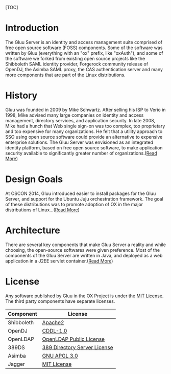 [TOC]

# Introduction
The Gluu Server is an identity and access management suite comprised of
free open source software (FOSS) components. Some of the software was
written by Gluu (everything with an "ox" prefix, like "oxAuth"), and
some of the software we forked from existing open source projects like
the Shibboleth SAML identity provider, Forgerock community release of
OpenDJ, the Asimba SAML proxy, the CAS authentication server and many
more components that are part of the Linux distributions.

# History
Gluu was founded in 2009 by Mike Schwartz. After selling his ISP to
Verio in 1998, Mike advised many large companies on identity and access
management, directory services, and application security. In late 2008,
Mike had a hunch that Web single sign-on was too complex, too
proprietary and too expensive for many organizations. He felt that a
utility approach to SSO using open source software could provide an
alternative to expensive enterprise solutions. The Gluu Server was
envisioned as an integrated identity platform, based on free open source
software, to make application security available to significantly
greater number of organizations.([Read More](./history.md))

# Design Goals
At OSCON 2014, Gluu introduced easier to install packages for the Gluu
Server, and support for the Ubuntu Juju orchestration framework. The
goal of these distributions was to promote adoption of OX in the major
distributions of Linux...([Read More](./design.md))

# Architecture
There are several key components that make Gluu Server a reality and 
while choosing, the open-source softwares were given preference. Most 
of the components of the Gluu Server are written in Java, and
deployed as a web application in a J2EE servlet container.([Read More](./architecture.md))

# License
Any software published by Gluu in the OX Project is under the [MIT License](http://opensource.org/licenses/MIT).
The third party components have separate licenses.

|	Component	|	License	|
|-----------------------|---------------|
|	Shibboleth	|	[Apache2](http://www.apache.org/licenses/LICENSE-2.0)|
|	OpenDJ		|	[CDDL-1.0](http://opensource.org/licenses/CDDL-1.0)|
|	OpenLDAP	|	[OpenLDAP Public License](http://www.openldap.org/software/release/license.html)|
|	389DS		|	[389 Directory Server License](http://www.port389.org/docs/389ds/FAQ/licensing.html)|
|	Asimba		|	[GNU APGL 3.0](http://www.gnu.org/licenses/agpl-3.0.html)|
|	Jagger		|	[MIT License](http://opensource.org/licenses/MIT)|
